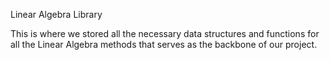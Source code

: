 Linear Algebra Library

This is where we stored all the necessary data structures and functions for all the Linear Algebra methods that serves as the backbone of our project. 
